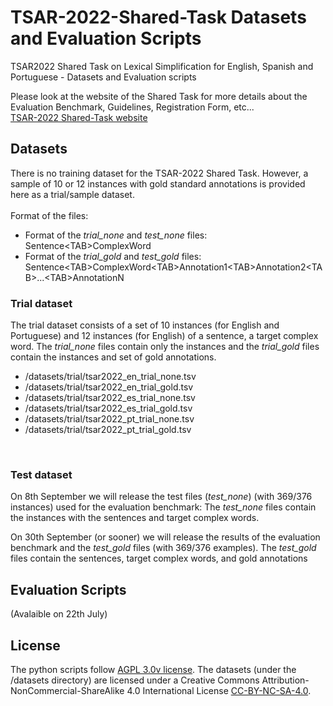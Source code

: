 # TSAR-2022-Shared-Task Datasets and Evaluation Scripts
TSAR2022 Shared Task on Lexical Simplification for English, Spanish and Portuguese - Datasets and Evaluation scripts

Please look at the website of the Shared Task for more details about the Evaluation Benchmark, Guidelines, Registration Form, etc...
<br/>[TSAR-2022 Shared-Task website](https://taln.upf.edu/pages/tsar2022-st/)

## Datasets

There is no training dataset for the TSAR-2022 Shared Task. 
However, a sample of 10 or 12 instances with gold standard annotations is provided here as a trial/sample dataset.
<br/> 
<br/> 
Format of the files:
- Format of the *trial_none* and *test_none* files: <span style="font-weight:normal">Sentence&lt;TAB&gt;ComplexWord</span>
- Format of the *trial_gold* and *test_gold* files: <span style="font-weight:normal">Sentence&lt;TAB&gt;ComplexWord&lt;TAB&gt;Annotation1&lt;TAB&gt;Annotation2&lt;TAB&gt;...&lt;TAB&gt;AnnotationN</span>


### Trial dataset
The trial dataset consists of a set of 10 instances (for English and Portuguese) and 12 instances (for English) of a sentence, a target complex word.
The *trial_none* files contain only the instances and the *trial_gold* files contain the instances and set of gold annotations.

- /datasets/trial/tsar2022_en_trial_none.tsv
- /datasets/trial/tsar2022_en_trial_gold.tsv
- /datasets/trial/tsar2022_es_trial_none.tsv
- /datasets/trial/tsar2022_es_trial_gold.tsv
- /datasets/trial/tsar2022_pt_trial_none.tsv
- /datasets/trial/tsar2022_pt_trial_gold.tsv

<br/>



### Test dataset 
On 8th September we will release the test files (*test_none*) (with 369/376 instances) used for the evaluation benchmark:
The *test_none* files contain the instances with the sentences and target complex words.

On 30th September (or sooner) we will release the results of the evaluation benchmark and the *test_gold* files (with 369/376 examples).
The *test_gold* files contain the sentences, target complex words, and gold annotations

## Evaluation Scripts 
(Avalaible on 22th July)


## License

The python scripts follow [AGPL 3.0v license](LICENSE).
The datasets (under the /datasets directory) are licensed under a Creative Commons Attribution-NonCommercial-ShareAlike 4.0 International License [CC-BY-NC-SA-4.0](CC-BY-NC-SA-4.0).

